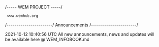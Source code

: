 /----- WEM PROJECT -----/

     www.wemhub.org
/-----------------------/
     Announcements
/-----------------------/

2021-10-12 10:40:56 UTC
All new announcements, news and updates will be available here @ WEM_INFOBOOK.md
